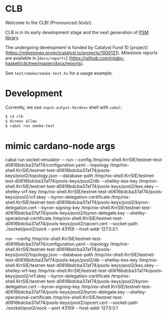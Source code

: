 # CLB

Welcome to the CLB! (Pronounced /klʌb/).

CLB is in its early development stage and the next generation of
[PSM library](https://github.com/mlabs-haskell/plutus-simple-model).

The undergoing development is funded by Catalyst Fund 10 [project]
(https://milestones.projectcatalyst.io/projects/1000121).
Milestone reports are available in [`docs/reports`]
(https://github.com/mlabs-haskell/clb/tree/master/docs/reports).

See `test/smoke/smoke-test.hs` for a usage example.

# Development

Currently, we use `input-output-hk/devx` shell with `cabal`:

```bash
$ cd clb
$ direnv allow
$ cabal run smoke-test
```

# mimic cardano-node args

 cabal run socket-emulator -- run --config /tmp/nix-shell.KrrSIE/testnet-test-d0616bdcba37af74/configuration.yaml --topology /tmp/nix-shell.KrrSIE/testnet-test-d0616bdcba37af74/pools-keys/pool2/topology.json --database-path /tmp/nix-shell.KrrSIE/testnet-test-d0616bdcba37af74/pools-keys/pool2/db --shelley-kes-key /tmp/nix-shell.KrrSIE/testnet-test-d0616bdcba37af74/pools-keys/pool2/kes.skey --shelley-vrf-key /tmp/nix-shell.KrrSIE/testnet-test-d0616bdcba37af74/pools-keys/pool2/vrf.skey --byron-delegation-certificate /tmp/nix-shell.KrrSIE/testnet-test-d0616bdcba37af74/pools-keys/pool2/byron-delegation.cert --byron-signing-key /tmp/nix-shell.KrrSIE/testnet-test-d0616bdcba37af74/pools-keys/pool2/byron-delegate.key --shelley-operational-certificate /tmp/nix-shell.KrrSIE/testnet-test-d0616bdcba37af74/pools-keys/pool2/opcert.cert --socket-path ./socket/pool2/sock --port 43159 --host-addr 127.0.0.1

 run
 --config /tmp/nix-shell.KrrSIE/testnet-test-d0616bdcba37af74/configuration.yaml
 --topology /tmp/nix-shell.KrrSIE/testnet-test-d0616bdcba37af74/pools-keys/pool2/topology.json
 --database-path /tmp/nix-shell.KrrSIE/testnet-test-d0616bdcba37af74/pools-keys/pool2/db
 --shelley-kes-key /tmp/nix-shell.KrrSIE/testnet-test-d0616bdcba37af74/pools-keys/pool2/kes.skey
 --shelley-vrf-key /tmp/nix-shell.KrrSIE/testnet-test-d0616bdcba37af74/pools-keys/pool2/vrf.skey
 --byron-delegation-certificate /tmp/nix-shell.KrrSIE/testnet-test-d0616bdcba37af74/pools-keys/pool2/byron-delegation.cert
 --byron-signing-key /tmp/nix-shell.KrrSIE/testnet-test-d0616bdcba37af74/pools-keys/pool2/byron-delegate.key
 --shelley-operational-certificate /tmp/nix-shell.KrrSIE/testnet-test-d0616bdcba37af74/pools-keys/pool2/opcert.cert
 --socket-path ./socket/pool2/sock
 --port 43159
 --host-addr 127.0.0.1
